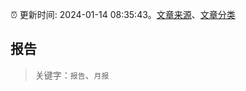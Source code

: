 :alarm_clock: 更新时间: 2024-01-14 08:35:43。[文章来源](/README.md)、[文章分类](/TAGS.md)

## 报告


> 关键字：`报告`、`月报`



